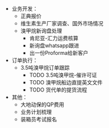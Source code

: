 - 业务开发：
	- 正典报价
	- 维生素生产厂家调查、国外市场情况
	- 溴甲烷新询盘处理
		- 肯尼亚-汇力运费核算
		- 新询盘whatsapp跟进
		- 出一份Proforma给新客户
- 订单执行：
	- 3.5吨溴甲烷订单跟踪
		- TODO 3.5吨溴甲烷-催许可证
		- TODO 溴甲烷船边直提英文文件
		- TODO 货代单的提货流程
- 其他：
	- 大地动保的QP费用
	- 业务计划梳理
	- 装箱员考试报名